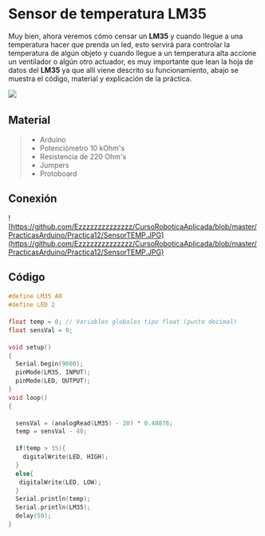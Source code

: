 # Sensor de temperatura LM35

Muy bien, ahora veremos cómo censar un **LM35** y cuando llegue a una temperatura hacer que prenda un led, esto servirá para controlar la temperatura de algún objeto y cuando llegue a un temperatura alta accione un ventilador o algún otro actuador, es muy importante que lean la hoja de datos del **LM35** ya que allí viene descrito su funcionamiento, abajo se muestra el código, material y explicación de la práctica.

![](http://www.internetdelascosas.cl/wp-content/uploads/2012/05/arduino-LM35-sensor-pines.png)

## Material
> - Arduino
> - Potenciómetro 10 kOhm's
> - Resistencia de 220 Ohm's
> - Jumpers
> - Protoboard

## Conexión
![https://github.com/Ezzzzzzzzzzzzzz/CursoRoboticaAplicada/blob/master/PracticasArduino/Practica12/SensorTEMP.JPG](https://github.com/Ezzzzzzzzzzzzzz/CursoRoboticaAplicada/blob/master/PracticasArduino/Practica12/SensorTEMP.JPG)

## Código
```c
#define LM35 A0
#define LED 2

float temp = 0; // Variables globales tipo float (punto decimal)
float sensVal = 0;

void setup()
{
  Serial.begin(9600);
  pinMode(LM35, INPUT);
  pinMode(LED, OUTPUT);
}
void loop()
{
  
  sensVal = (analogRead(LM35) - 20) * 0.48876;
  temp = sensVal - 40;
  
  if(temp > 35){
    digitalWrite(LED, HIGH);
  }
  else{
   digitalWrite(LED, LOW); 
  }
  Serial.println(temp);
  Serial.println(LM35);
  delay(50);
}
```
<!--stackedit_data:
eyJoaXN0b3J5IjpbLTExMDkwMjYxNzgsMTk4Mjk1NDYxNSwtMT
U2MDkwODYzNywtMTA2NzA0NDQ3MV19
-->